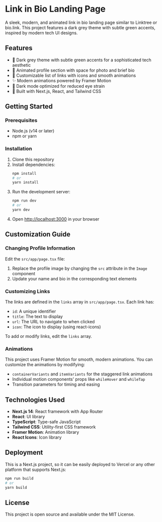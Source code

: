 # Link in Bio Landing Page

A sleek, modern, and animated link in bio landing page similar to Linktree or bio.link. This project features a dark grey theme with subtle green accents, inspired by modern tech UI designs.

## Features

- 🎨 Dark grey theme with subtle green accents for a sophisticated tech aesthetic
- 👤 Animated profile section with space for photo and brief bio
- 🔗 Customizable list of links with icons and smooth animations
- ✨ Modern animations powered by Framer Motion
- 🌙 Dark mode optimized for reduced eye strain
- 🚀 Built with Next.js, React, and Tailwind CSS

## Getting Started

### Prerequisites

- Node.js (v14 or later)
- npm or yarn

### Installation

1. Clone this repository
2. Install dependencies:
   ```bash
   npm install
   # or
   yarn install
   ```
3. Run the development server:
   ```bash
   npm run dev
   # or
   yarn dev
   ```
4. Open [http://localhost:3000](http://localhost:3000) in your browser

## Customization Guide

### Changing Profile Information

Edit the `src/app/page.tsx` file:

1. Replace the profile image by changing the `src` attribute in the `Image` component
2. Update your name and bio in the corresponding text elements

### Customizing Links

The links are defined in the `links` array in `src/app/page.tsx`. Each link has:

- `id`: A unique identifier
- `title`: The text to display
- `url`: The URL to navigate to when clicked
- `icon`: The icon to display (using react-icons)

To add or modify links, edit the `links` array.

### Animations

This project uses Framer Motion for smooth, modern animations. You can customize the animations by modifying:

- `containerVariants` and `itemVariants` for the staggered link animations
- Individual motion components' props like `whileHover` and `whileTap`
- Transition parameters for timing and easing

## Technologies Used

- **Next.js 14**: React framework with App Router
- **React**: UI library
- **TypeScript**: Type-safe JavaScript
- **Tailwind CSS**: Utility-first CSS framework
- **Framer Motion**: Animation library
- **React Icons**: Icon library

## Deployment

This is a Next.js project, so it can be easily deployed to Vercel or any other platform that supports Next.js:

```bash
npm run build
# or
yarn build
```

## License

This project is open source and available under the MIT License.